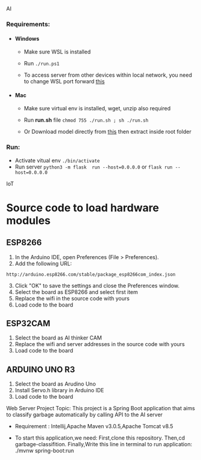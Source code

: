 AI

### Requirements:

- #### Windows

  - Make sure WSL is installed

  - Run `./run.ps1`

  - To access server from other devices within local network, you need to change WSL port forward [this](https://learn.microsoft.com/en-us/windows/wsl/networking)      

- #### Mac

  - Make sure virtual env is installed, wget, unzip also required

  - Run **run.sh** file `chmod 755 ./run.sh ; sh ./run.sh`

  - Or Download model directly from [this](https://drive.google.com/drive/folders/1ZtWU8fJB8nI16NkN4mavjut6a5kPCNLl?usp=sharing) then extract inside root folder

### Run:

- Activate vitual env `./bin/activate`
- Run server `python3 -m flask  run --host=0.0.0.0` or `flask run --host=0.0.0.0`

IoT

# Source code to load hardware modules

## ESP8266

1. In the Arduino IDE, open Preferences (File > Preferences).
2. Add the following URL:

```
http://arduino.esp8266.com/stable/package_esp8266com_index.json
```

3. Click "OK" to save the settings and close the Preferences window.
4. Select the board as ESP8266 and select first item
5. Replace the wifi in the source code with yours
6. Load code to the board

## ESP32CAM

1. Select the board as AI thinker CAM
2. Replace the wifi and server addresses in the source code with yours
3. Load code to the board

## ARDUINO UNO R3

1. Select the board as Arudino Uno
2. Install Servo.h library in Arduino IDE
3. Load code to the board

Web Server
Project Topic: This project is a Spring Boot application that aims to classify garbage automatically by calling API to the AI server

- Requirement :
  Intellij,Apache Maven v3.0.5,Apache Tomcat v8.5

- To start this application,we need:
  First,clone this repository.
  Then,cd garbage-classifition.
  Finally,Write this line in terminal to run application: ./mvnw spring-boot:run
